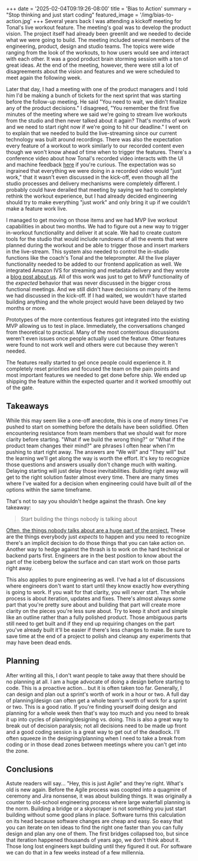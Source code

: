 +++
date = '2025-02-04T09:19:26-08:00'
title = 'Bias to Action'
summary = "Stop thinking and just start coding"
featured_image = '/img/bias-to-action.jpg'
+++
Several years back I was attending a kickoff meeting for Tonal's live workout feature. The meeting's goal was to develop the product vision. The project itself had already been greenlit and we needed to decide what we were going to build. The meeting included several members of the engineering, product, design and studio teams. The topics were wide ranging from the look of the workouts, to how users would see and interact with each other. It was a good product brain storming session with a ton of great ideas. At the end of the meeting, however, there were still a lot of disagreements about the vision and features and we were scheduled to meet again the following week.

Later that day, I had a meeting with one of the product managers and I told him I'd be making a bunch of tickets for the next sprint that was starting before the follow-up meeting. He said "You need to wait, we didn't finalize any of the product decisions." I disagreed, "You remember the first five minutes of the meeting where we said we're going to stream live workouts from the studio and then never talked about it again? That's months of work and we need to start right now if we're going to hit our deadline." I went on to explain that we needed to build the live-streaming since our current technology was built around recordings. There was also the expectation every feature of a workout to work similarly to our recorded content even though we won't know ahead of time when to trigger the features. There's a conference video about how Tonal's recorded video interacts with the UI and machine feedback [here](https://www.youtube.com/watch?v=KfHkbUbe9r8) if you're curious. The expectation was so ingrained that everything we were doing in a recorded video would "just work," that it wasn't even discussed in the kick-off, even though all the studio processes and delivery mechanisms were completely different. I probably could have derailed that meeting by saying we had to completely rethink the workout experience, but I had already decided engineering should try to make everything "just work" and only bring it up if we couldn't make a feature work live.

I managed to get moving on those items and we had MVP live workout capabilities in about two months. We had to figure out a new way to trigger in-workout functionality and deliver it at scale. We had to create custom tools for the studio that would include rundowns of all the events that were planned during the workout and be able to trigger those and insert markers in the live-stream. This system also needed to control the in-studio functions like the coach's Tonal and the teleprompter. All the live player functionality needed to be added to our frontend application as well. We integrated Amazon IVS for streaming and metadata delivery and they wrote a [blog post about us](https://aws.amazon.com/blogs/media/tonal-introduces-live-data-driven-strength-training-classes-with-amazon-ivs/#:~:text=Using%20Amazon%20IVS%20and%20harnessing%20its%20metadata,the%20live%20workout%20to%20the%20on%2Ddemand%20archive). All of this work was just to get to MVP functionality of the _expected_ behavior that was never discussed in the bigger cross functional meetings. And we still didn't have decisions on many of the items we had discussed in the kick-off. If I had waited, we wouldn't have started building anything and the whole project would have been delayed by two months or more.

Prototypes of the more contentious features got integrated into the existing MVP allowing us to test in place. Immediately, the conversations changed from theoretical to practical. Many of the most contentious discussions weren't even issues once people actually used the feature. Other features were found to not work well and others were cut because they weren't needed.

The features really started to gel once people could experience it. It completely reset priorities and focused the team on the pain points and most important features we needed to get done before ship. We ended up shipping the feature within the expected quarter and it worked smoothly out of the gate.

## Takeaways
While this may seem like a one-off anecdote, this is one of _many_ times I've pushed to start on something before the details have been solidified. Often encountering resistance from team members that we should wait for more clarity before starting. "What if we build the wrong thing?" or "What if the product team changes their mind?" are phrases I often hear when I'm pushing to start right away. The answers are "We will" and "They will" but the learning we'll get along the way is worth the effort. It's key to recognize those questions and answers usually don't change much with waiting. Delaying starting will just delay those inevitabilities. Building right away will get to the right solution faster almost every time. There are many times where I've waited for a decision when engineering could have built _all_ of the options within the same timeframe.

That's not to say you shouldn't hedge against the thrash. One key takeaway:

> Start building the things nobody is talking about

[Often, the things nobody talks about are a huge part of the project.](https://en.wikipedia.org/wiki/Law_of_triviality) These are the things everybody just _expects_ to happen and you need to recognize there's an implicit decision to do those things that you can take action on. Another way to hedge against the thrash is to work on the hard technical or backend parts first. Engineers are in the best position to know about the part of the iceberg below the surface and can start work on those parts right away.

This also applies to pure engineering as well. I've had a lot of discussions where engineers don't want to start until they know exactly how everything is going to work. If you wait for that clarity, you will _never_ start. The whole process is about iteration, updates and fixes. There's almost always _some_ part that you're pretty sure about and building that part will create more clarity on the pieces you're less sure about. Try to keep it short and simple like an outline rather than a fully polished product. Those ambiguous parts still need to get built and if they end up requiring changes on the part you've already built it'll be easier if there's less changes to make. Be sure to save time at the end of a project to polish and cleanup any experiments that may have been dead ends.

## Planning
After writing all this, I don't want people to take away that there should be no planning at all. I am a huge advocate of doing a design before starting to code. This is a proactive action... but it is often taken too far. Generally, I can design and plan out a sprint's worth of work in a hour or two. A full day of planning/design can often get a whole team's worth of work for a sprint or two. This is a good ratio. If you're finding yourself doing design and planning for a whole week then that's way too much and you need to break it up into cycles of planning/designing vs. doing. This is also a great way to break out of decision paralysis; not all decisions need to be made up front and a good coding session is a great way to get out of the deadlock. I'll often squeeze in the designing/planning when I need to take a break from coding or in those dead zones between meetings where you can't get into the zone.

## Conclusions
Astute readers will say... "Hey, this is just Agile" and they're right. What's old is new again. Before the Agile process was coopted into a quagmire of ceremony and Jira nonsense, it was about building things. It was originally a counter to old-school engineering process where large waterfall planning is the norm. Building a bridge or a skyscraper is not something you just start building without some good plans in place. Software turns this calculation on its head because software changes are cheap and easy. So easy that you can iterate on ten ideas to find the right one faster than you can fully design and plan any one of them. The first bridges collapsed too, but since that iteration happened thousands of years ago, we don't think about it. Those long lost engineers kept building until they figured it out. For software we can do that in a few weeks instead of a few millennia.
